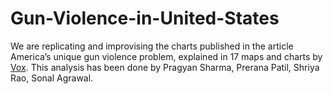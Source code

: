 # Gun-Violence-in-United-States

We are replicating and improvising the charts published in the article America’s unique gun violence problem, explained in 17 maps and charts by [Vox](https://www.vox.com/policy-and-politics/2017/10/2/16399418/us-gun-violence-statistics-maps-charts).
This analysis has been done by Pragyan Sharma, Prerana Patil, Shriya Rao, Sonal Agrawal.
